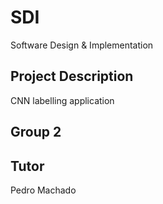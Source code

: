 # SDI
Software Design &amp; Implementation


## Project Description
CNN labelling application

## Group 2

## Tutor
Pedro Machado
